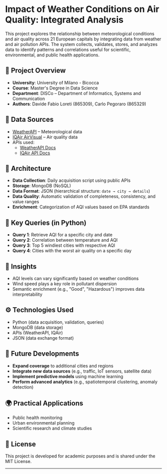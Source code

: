 # Impact of Weather Conditions on Air Quality: Integrated Analysis

This project explores the relationship between meteorological conditions and air quality across 21 European capitals by integrating data from weather and air pollution APIs. The system collects, validates, stores, and analyzes data to identify patterns and correlations useful for scientific, environmental, and public health applications.

## 📌 Project Overview

- **University**: University of Milano - Bicocca  
- **Course**: Master's Degree in Data Science  
- **Department**: DISCo – Department of Informatics, Systems and Communication  
- **Authors**: Davide Fabio Loreti (865309), Carlo Pegoraro (865329)

## 📡 Data Sources

- [WeatherAPI](https://www.weatherapi.com/) – Meteorological data
- [IQAir AirVisual](https://www.iqair.com/) – Air quality data  
- APIs used:
  - [WeatherAPI Docs](https://www.weatherapi.com/docs/)
  - [IQAir API Docs](https://api-docs.iqair.com/?version=latest)

## 🧱 Architecture

- **Data Collection**: Daily acquisition script using public APIs
- **Storage**: MongoDB (NoSQL)
- **Data Format**: JSON (hierarchical structure: `date → city → details`)
- **Data Quality**: Automatic validation of completeness, consistency, and value ranges
- **Enrichment**: Categorization of AQI values based on EPA standards

## 🔎 Key Queries (in Python)

- **Query 1**: Retrieve AQI for a specific city and date
- **Query 2**: Correlation between temperature and AQI
- **Query 3**: Top 5 windiest cities with respective AQI
- **Query 4**: Cities with the worst air quality on a specific day

## 🧠 Insights

- AQI levels can vary significantly based on weather conditions
- Wind speed plays a key role in pollutant dispersion
- Semantic enrichment (e.g., "Good", "Hazardous") improves data interpretability

## ⚙️ Technologies Used

- Python (data acquisition, validation, queries)
- MongoDB (data storage)
- APIs (WeatherAPI, IQAir)
- JSON (data exchange format)

## 🚀 Future Developments

- **Expand coverage** to additional cities and regions
- **Integrate new data sources** (e.g., traffic, IoT sensors, satellite data)
- **Implement predictive models** using machine learning
- **Perform advanced analytics** (e.g., spatiotemporal clustering, anomaly detection)

## 🌍 Practical Applications

- Public health monitoring
- Urban environmental planning
- Scientific research and climate studies

## 📑 License

This project is developed for academic purposes and is shared under the MIT License.

---
